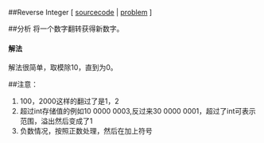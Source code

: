
##Reverse Integer [ [sourcecode](../src/ReverseInteger.cpp) | [problem](https://oj.leetcode.com/problems/reverse-integer/) ]

##分析
将一个数字翻转获得新数字。

#### 解法
解法很简单，取模除10，直到为0。
 
##注意：
1. 100，2000这样的翻过了是1，2
2. 超过int存储值的例如10 0000 0003,反过来30 0000 0001，超过了int可表示范围，溢出然后变成了1
3. 负数情况，按照正数处理，然后在加上符号
		


